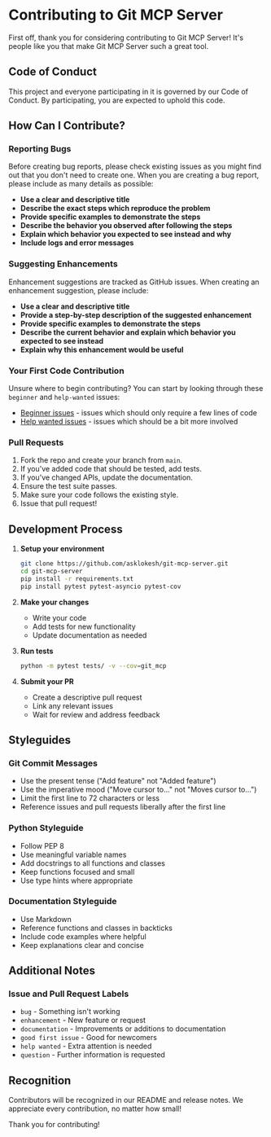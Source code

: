 # Contributing to Git MCP Server

First off, thank you for considering contributing to Git MCP Server! It's people like you that make Git MCP Server such a great tool.

## Code of Conduct

This project and everyone participating in it is governed by our Code of Conduct. By participating, you are expected to uphold this code.

## How Can I Contribute?

### Reporting Bugs

Before creating bug reports, please check existing issues as you might find out that you don't need to create one. When you are creating a bug report, please include as many details as possible:

* **Use a clear and descriptive title**
* **Describe the exact steps which reproduce the problem**
* **Provide specific examples to demonstrate the steps**
* **Describe the behavior you observed after following the steps**
* **Explain which behavior you expected to see instead and why**
* **Include logs and error messages**

### Suggesting Enhancements

Enhancement suggestions are tracked as GitHub issues. When creating an enhancement suggestion, please include:

* **Use a clear and descriptive title**
* **Provide a step-by-step description of the suggested enhancement**
* **Provide specific examples to demonstrate the steps**
* **Describe the current behavior and explain which behavior you expected to see instead**
* **Explain why this enhancement would be useful**

### Your First Code Contribution

Unsure where to begin contributing? You can start by looking through these `beginner` and `help-wanted` issues:

* [Beginner issues](https://github.com/asklokesh/git-mcp-server/labels/beginner) - issues which should only require a few lines of code
* [Help wanted issues](https://github.com/asklokesh/git-mcp-server/labels/help%20wanted) - issues which should be a bit more involved

### Pull Requests

1. Fork the repo and create your branch from `main`.
2. If you've added code that should be tested, add tests.
3. If you've changed APIs, update the documentation.
4. Ensure the test suite passes.
5. Make sure your code follows the existing style.
6. Issue that pull request!

## Development Process

1. **Setup your environment**
   ```bash
   git clone https://github.com/asklokesh/git-mcp-server.git
   cd git-mcp-server
   pip install -r requirements.txt
   pip install pytest pytest-asyncio pytest-cov
   ```

2. **Make your changes**
   * Write your code
   * Add tests for new functionality
   * Update documentation as needed

3. **Run tests**
   ```bash
   python -m pytest tests/ -v --cov=git_mcp
   ```

4. **Submit your PR**
   * Create a descriptive pull request
   * Link any relevant issues
   * Wait for review and address feedback

## Styleguides

### Git Commit Messages

* Use the present tense ("Add feature" not "Added feature")
* Use the imperative mood ("Move cursor to..." not "Moves cursor to...")
* Limit the first line to 72 characters or less
* Reference issues and pull requests liberally after the first line

### Python Styleguide

* Follow PEP 8
* Use meaningful variable names
* Add docstrings to all functions and classes
* Keep functions focused and small
* Use type hints where appropriate

### Documentation Styleguide

* Use Markdown
* Reference functions and classes in backticks
* Include code examples where helpful
* Keep explanations clear and concise

## Additional Notes

### Issue and Pull Request Labels

* `bug` - Something isn't working
* `enhancement` - New feature or request
* `documentation` - Improvements or additions to documentation
* `good first issue` - Good for newcomers
* `help wanted` - Extra attention is needed
* `question` - Further information is requested

## Recognition

Contributors will be recognized in our README and release notes. We appreciate every contribution, no matter how small!

Thank you for contributing!